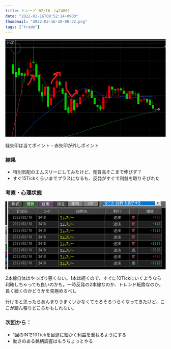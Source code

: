 ```yaml
---
title: トレード 02/16　(▲7460)
date: "2022-02-16T09:52:14+0900"
thumbnail: "2022-02-16-10-00-32.png"
tags: ["trade"]
---
```


![](2022-02-16-09-53-42.png)

緑矢印は当てポイント・赤矢印が外しポイント

### 結果

- 特別気配のエムスリーにしてみたけど、売買高そこまで伸びず？
- すぐ15Tickくらいまでプラスになるも、反発がすぐで利益を取りそびれた

### 考察・心理状態

![](2022-02-16-10-00-32.png)

2本線自体はやっぱり悪くない。1本は続くので、すぐに10Tickにいくようなら利確しちゃっても良いのかも。一時反発の2本線なのか、トレンド転換なのか。長く続くのかどうかを見極めるべし

行けると思ったらあんまりうまくいかなくてそろそろつらくなってきたけど、ここが踏ん張りどころかもしれない。

### 次回から：

- 1回のINで10Tickを目途に細かく利益を重ねるようにする
- 動きのある銘柄調査はもうちょっとやる